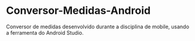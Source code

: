 # Conversor-Medidas-Android
Conversor de medidas desenvolvido durante a disciplina de mobile, usando a ferramenta do Android Studio.
